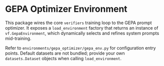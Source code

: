 # GEPA Optimizer Environment

This package wires the core `verifiers` training loop to the GEPA prompt
optimizer. It exposes a `load_environment` factory that returns an instance of
`vf.GepaEnvironment`, which dynamically selects and refines system prompts
mid-training.

Refer to `environments/gepa_optimizer/gepa_env.py` for configuration entry
points. Default datasets are not bundled; provide your own `datasets.Dataset`
objects when calling `load_environment`.
